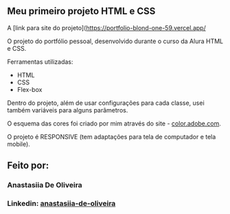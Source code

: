 ## Meu primeiro projeto HTML e CSS
A [link para site do projeto](https://portfolio-blond-one-59.vercel.app/



O projeto do portfólio pessoal, desenvolvido durante o curso da Alura HTML e CSS.

Ferramentas utilizadas:
* HTML
* CSS
* Flex-box

Dentro do projeto, além de usar configurações para cada classe, usei também variáveis para alguns parâmetros.

O esquema das cores foi criado por mim através do site - [color.adobe.com](https://color.adobe.com/).

O projeto é RESPONSIVE (tem adaptações para tela de computador e tela mobile).

## Feito por:

### Anastasiia De Oliveira

### Linkedin: [anastasiia-de-oliveira](https://www.linkedin.com/in/anastasiia-de-oliveira-237686264/)


